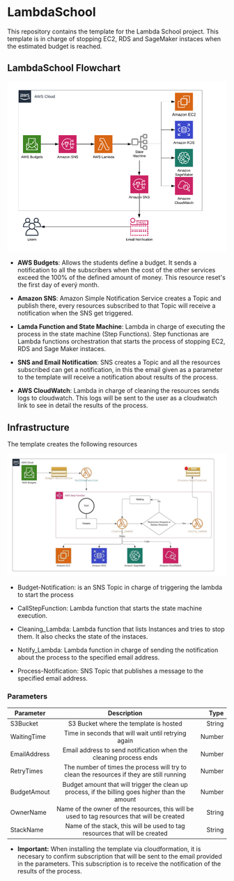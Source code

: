 # LambdaSchool

This repository contains the template for the Lambda School project. This template is in charge of stopping EC2, RDS and SageMaker instaces when the estimated budget is reached.

## LambdaSchool Flowchart

<p align="center">
  <img src="img/LambdaSchool.png"/>
</p>

* **AWS Budgets**: Allows the students define a budget. It sends a notification to all the subscribers when the cost of the other services exceed the 100% of the defined amount of money. This resource reset's the first day of everý month.

* **Amazon SNS**: Amazon Simple Notification Service creates a Topic and publish there, every resources subscribed to that Topic will receive a notification when the SNS get triggered.

* **Lamda Function and State Machine**: Lambda in charge of executing the process in the state machine (Step Functions). Step functionas are Lambda functions orchestration that starts the process of stopping EC2, RDS and Sage Maker instaces.

* **SNS and Email Notification**: SNS creates a Topic and all the resources subscribed can get a notification, in this the email given as a parameter to the template will receive a notification about results of the process.

* **AWS CloudWatch**: Lambda in charge of cleaning the resources sends logs to cloudwatch. This logs will be sent to the user as a cloudwatch link to see in detail the results of the process.

## Infrastructure

The template creates the following resources

<p align="center">
  <img src="img/Infra_Lambda_School.jpeg"/>
</p>

* Budget-Notification: is an SNS Topic in charge of triggering the lambda to start the process

* CallStepFunction: Lambda function that starts the state machine execution.

* Cleaning_Lambda: Lambda function that lists Instances and tries to stop them. It also checks the state of the instaces.

* Notify_Lambda: Lambda function in charge of sending the notification about the process to the specified email address.

* Process-Notification: SNS Topic that publishes a message to the specified email address.

### Parameters

<center>

| Parameter        | Description           | Type    |
| ------------- |:-------------:| -----:|
| S3Bucket      | S3 Bucket where the template is hosted | String |
| WaitingTime | Time in seconds that will wait until retrying again      |    Number |
| EmailAddress | Email address to send notification when the cleaning process ends     |    Number |
| RetryTimes | The number of times the process will try to clean the resources if they are still running  |    Number |
| BudgetAmout | Budget amount that will trigger the clean up process, if the billing goes higher than the amount    |    Number |
| OwnerName   | Name of the owner of the resources, this will be used to tag resources that will be created | String
| StackName   | Name of the stack, this will be used to tag resources that will be created | String


</center>

* **Important:** When installing the template via cloudformation, it is necesary to confirm subscription that will be sent to the email provided in the parameters. This subscription is to receive the notification of the results of the process.